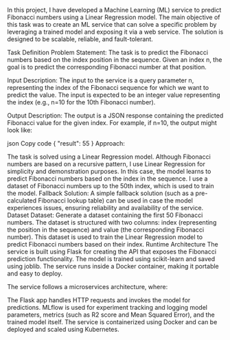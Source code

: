 In this project, I have developed a Machine Learning (ML) service to predict Fibonacci numbers using a Linear Regression model. The main objective of this task was to create an ML service that can solve a specific problem by leveraging a trained model and exposing it via a web service. The solution is designed to be scalable, reliable, and fault-tolerant.

Task Definition
Problem Statement: The task is to predict the Fibonacci numbers based on the index position in the sequence. Given an index n, the goal is to predict the corresponding Fibonacci number at that position.

Input Description: The input to the service is a query parameter n, representing the index of the Fibonacci sequence for which we want to predict the value. The input is expected to be an integer value representing the index (e.g., n=10 for the 10th Fibonacci number).

Output Description: The output is a JSON response containing the predicted Fibonacci value for the given index. For example, if n=10, the output might look like:

json
Copy code
{
  "result": 55
}
Approach:

The task is solved using a Linear Regression model. Although Fibonacci numbers are based on a recursive pattern, I use Linear Regression for simplicity and demonstration purposes. In this case, the model learns to predict Fibonacci numbers based on the index in the sequence.
I use a dataset of Fibonacci numbers up to the 50th index, which is used to train the model.
Fallback Solution: A simple fallback solution (such as a pre-calculated Fibonacci lookup table) can be used in case the model experiences issues, ensuring reliability and availability of the service.
Dataset
Dataset: Generate a dataset containing the first 50 Fibonacci numbers. The dataset is structured with two columns: index (representing the position in the sequence) and value (the corresponding Fibonacci number).
This dataset is used to train the Linear Regression model to predict Fibonacci numbers based on their index.
Runtime Architecture
The service is built using Flask for creating the API that exposes the Fibonacci prediction functionality. The model is trained using scikit-learn and saved using joblib. The service runs inside a Docker container, making it portable and easy to deploy.

The service follows a microservices architecture, where:

The Flask app handles HTTP requests and invokes the model for predictions.
MLflow is used for experiment tracking and logging model parameters, metrics (such as R2 score and Mean Squared Error), and the trained model itself.
The service is containerized using Docker and can be deployed and scaled using Kubernetes. 
